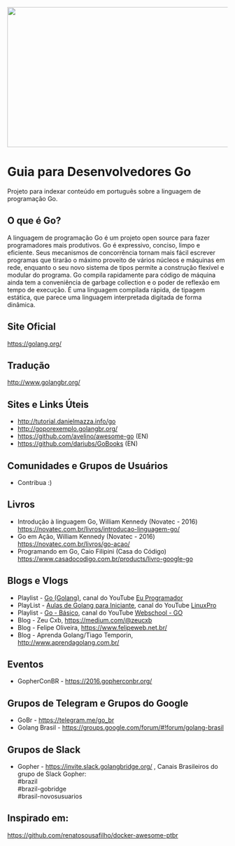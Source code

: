 <p align="center">
<img src="https://github.com/caiovictormc/go-awesome-ptbr/raw/master/gopher.jpg" height="320" width="590" >
</p>

# Guia para Desenvolvedores Go #
Projeto para indexar conteúdo em português sobre a linguagem de programação Go.

## O que é Go? ##
A linguagem de programação Go é um projeto open source para fazer programadores mais produtivos. Go é expressivo, conciso, limpo e eficiente. Seus mecanismos de concorrência tornam mais fácil escrever programas que tirarão o máximo proveito de vários núcleos e máquinas em rede, enquanto o seu novo sistema de tipos permite a construção flexível e modular do programa. Go compila rapidamente para código de máquina ainda tem a conveniência de garbage collection e o poder de reflexão em tempo de execução. É uma linguagem compilada rápida, de tipagem estática, que parece uma linguagem interpretada digitada de forma dinâmica.

## Site Oficial ##
https://golang.org/

## Tradução ##
http://www.golangbr.org/

## Sites e Links Úteis ##
* http://tutorial.danielmazza.info/go
* http://goporexemplo.golangbr.org/
* https://github.com/avelino/awesome-go (EN)
* https://github.com/dariubs/GoBooks (EN)

## Comunidades e Grupos de Usuários ##
* Contribua :)

## Livros ##
* Introdução à linguagem Go, William Kennedy (Novatec - 2016)
https://novatec.com.br/livros/introducao-linguagem-go/
* Go em Ação, William Kennedy (Novatec - 2016)
https://novatec.com.br/livros/go-acao/
*  Programando em Go, Caio Filipini (Casa do Código)
https://www.casadocodigo.com.br/products/livro-google-go

## Blogs e Vlogs ##
* Playlist - [Go (Golang)](https://www.youtube.com/playlist?list=PLXFk6ROPeWoAvLMyJ_PPfu8oF0-N_NgEI), canal do YouTube [Eu Programador](https://www.youtube.com/channel/UC7c2c7E1L9xhCinShl8-iZA)
* PlayList - [Aulas de Golang para Iniciante](https://www.youtube.com/playlist?list=PLIXNPsQriECyssu-LWgXNYsusLpTWAwMT), canal do YouTube [LinuxPro](https://www.youtube.com/channel/UCI2P6hkkBUkYiWPQhFU-rqg)
* Playlist - [Go - Básico](https://www.youtube.com/playlist?list=PLKYb0LD_tS8Q60poV7iwrkLjUybURAuYq), canal do YouTube [Webschool - GO](https://www.youtube.com/channel/UCXJcJFMyw8aBnvV0SPZWAdg)
* Blog - Zeu Cxb, https://medium.com/@zeucxb
* Blog - Felipe Oliveira, https://www.felipeweb.net.br/
* Blog - Aprenda Golang/Tiago Temporin, http://www.aprendagolang.com.br/

## Eventos ##
* GopherConBR - https://2016.gopherconbr.org/

## Grupos de Telegram e Grupos do Google ##
* GoBr - https://telegram.me/go_br
* Golang Brasil - https://groups.google.com/forum/#!forum/golang-brasil

## Grupos de Slack ##
* Gopher - https://invite.slack.golangbridge.org/ , Canais Brasileiros do grupo de Slack Gopher:  
#brazil  
#brazil-gobridge  
#brasil-novosusuarios  

## Inspirado em: ##
https://github.com/renatosousafilho/docker-awesome-ptbr
